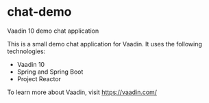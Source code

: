 # chat-demo
Vaadin 10 demo chat application

This is a small demo chat application for Vaadin. It uses the following technologies:

 * Vaadin 10
 * Spring and Spring Boot
 * Project Reactor
 
 To learn more about Vaadin, visit https://vaadin.com/
